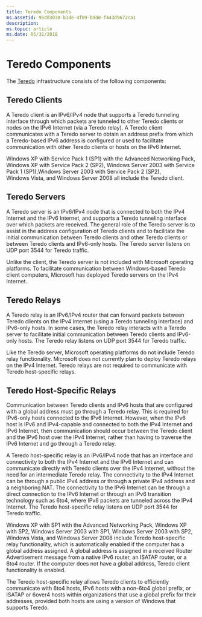 ```yaml
---
title: Teredo Components
ms.assetid: 95d83030-b1de-4f09-b9d0-f443d9672ca1
description: 
ms.topic: article
ms.date: 05/31/2018
---
```


# Teredo Components

The [Teredo](about-teredo.md) infrastructure consists of the following components:

## Teredo Clients

A Teredo client is an IPv6/IPv4 node that supports a Teredo tunneling interface through which packets are tunneled to other Teredo clients or nodes on the IPv6 Internet (via a Teredo relay). A Teredo client communicates with a Teredo server to obtain an address prefix from which a Teredo-based IPv6 address is configured or used to facilitate communication with other Teredo clients or hosts on the IPv6 Internet.

Windows XP with Service Pack 1 (SP1) with the Advanced Networking Pack, Windows XP with Service Pack 2 (SP2), Windows Server 2003 with Service Pack 1 (SP1),Windows Server 2003 with Service Pack 2 (SP2), Windows Vista, and Windows Server 2008 all include the Teredo client.

## Teredo Servers

A Teredo server is an IPv6/IPv4 node that is connected to both the IPv4 Internet and the IPv6 Internet, and supports a Teredo tunneling interface over which packets are received. The general role of the Teredo server is to assist in the address configuration of Teredo clients and to facilitate the initial communication between Teredo clients and other Teredo clients or between Teredo clients and IPv6-only hosts. The Teredo server listens on UDP port 3544 for Teredo traffic.

Unlike the client, the Teredo server is not included with Microsoft operating platforms. To facilitate communication between Windows-based Teredo client computers, Microsoft has deployed Teredo servers on the IPv4 Internet.

## Teredo Relays

A Teredo relay is an IPv6/IPv4 router that can forward packets between Teredo clients on the IPv4 Internet (using a Teredo tunneling interface) and IPv6-only hosts. In some cases, the Teredo relay interacts with a Teredo server to facilitate initial communication between Teredo clients and IPv6-only hosts. The Teredo relay listens on UDP port 3544 for Teredo traffic.

Like the Teredo server, Microsoft operating platforms do not include Teredo relay functionality. Microsoft does not currently plan to deploy Teredo relays on the IPv4 Internet. Teredo relays are not required to communicate with Teredo host-specific relays.

## Teredo Host-Specific Relays

Communication between Teredo clients and IPv6 hosts that are configured with a global address must go through a Teredo relay. This is required for IPv6-only hosts connected to the IPv6 Internet. However, when the IPv6 host is IPv6 and IPv4-capable and connected to both the IPv4 Internet and IPv6 Internet, then communication should occur between the Teredo client and the IPv6 host over the IPv4 Internet, rather than having to traverse the IPv6 Internet and go through a Teredo relay.

A Teredo host-specific relay is an IPv6/IPv4 node that has an interface and connectivity to both the IPv4 Internet and the IPv6 Internet and can communicate directly with Teredo clients over the IPv4 Internet, without the need for an intermediate Teredo relay. The connectivity to the IPv4 Internet can be through a public IPv4 address or through a private IPv4 address and a neighboring NAT. The connectivity to the IPv6 Internet can be through a direct connection to the IPv6 Internet or through an IPv6 transition technology such as 6to4, where IPv6 packets are tunneled across the IPv4 Internet. The Teredo host-specific relay listens on UDP port 3544 for Teredo traffic.

Windows XP with SP1 with the Advanced Networking Pack, Windows XP with SP2, Windows Server 2003 with SP1, Windows Server 2003 with SP2, Windows Vista, and Windows Server 2008 include Teredo host-specific relay functionality, which is automatically enabled if the computer has a global address assigned. A global address is assigned in a received Router Advertisement message from a native IPv6 router, an ISATAP router, or a 6to4 router. If the computer does not have a global address, Teredo client functionality is enabled.

The Teredo host-specific relay allows Teredo clients to efficiently communicate with 6to4 hosts, IPv6 hosts with a non-6to4 global prefix, or ISATAP or 6over4 hosts within organizations that use a global prefix for their addresses, provided both hosts are using a version of Windows that supports Teredo.

 

 




